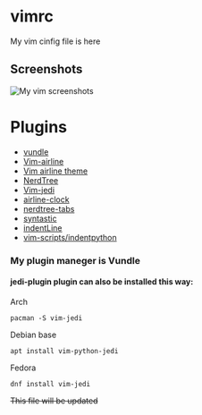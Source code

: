 # vimrc

My vim cinfig file is here

## Screenshots
‍‍‍![My vim screenshots](https://user-images.githubusercontent.com/43514507/83497626-fee7a180-a4cf-11ea-8d27-6af7bbdde0fe.png)


# Plugins
- [vundle](https://github.com/VundleVim/Vundle.vim)
- [Vim-airline](https://github.com/vim-airline/vim-airline)
- [Vim airline theme](https://github.com/vim-airline/vim-airline)
- [NerdTree](https://github.com/scrooloose/nerdtree)
- [Vim-jedi](https://github.com/davidhalter/jedi-vim)
- [airline-clock](https://github.com/enricobacis/vim-airline-clock)
- [nerdtree-tabs](https://github.com/jistr/vim-nerdtree-tabs)
- [syntastic](https://github.com/vim-syntastic/syntastic)
- [indentLine](https://github.com/Yggdroot/indentLine)
- [vim-scripts/indentpython](https://github.com/vim-scripts/indentpython)
  

### My plugin maneger is **Vundle**

#### jedi-plugin plugin can also be installed this way:

Arch
```vim
pacman -S vim-jedi
```
Debian base
```vim
apt install vim-python-jedi
```
Fedora
```vim
dnf install vim-jedi
```

~~This file will be updated~~




